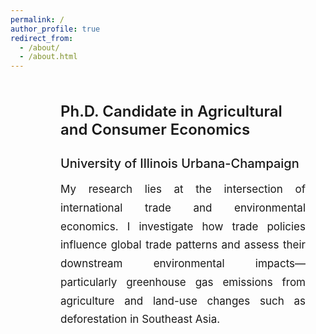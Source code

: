 ```yaml
---
permalink: /
author_profile: true
redirect_from: 
  - /about/
  - /about.html
---
```


<style>
  .custom-intro-wrapper {
    display: flex;
    flex-direction: row;
    max-width: 1200px;
    margin: 0 auto;
    margin-top: 20px; /* Lower the right part */
    padding-right: 2rem;
  }

  .custom-intro-content {
    flex: 1;
    padding-left: 80px; /* Move to the right */
    max-width: 800px;   /* Wider */
    margin-top: 30px;   /* Push down slightly */
  }

  .custom-intro-content h2 {
    font-weight: 600;
    font-size: 24px;
    margin-bottom: 10px;
    margin-top: 0;
  }

  .custom-intro-content h3 {
    font-size: 20px;
    font-weight: 500;
    margin-bottom: 15px;
  }

  .custom-intro-content p {
    font-size: 17px;
    line-height: 1.75;
    margin-top: 10px;
    text-align: justify;
  }

  @media (max-width: 768px) {
    .custom-intro-wrapper {
      flex-direction: column;
      padding-left: 1rem;
      padding-right: 1rem;
      margin-top: 20px;
    }

    .custom-intro-content {
      padding-left: 0;
      margin-top: 10px;
      max-width: 100%;
    }
  }
</style>

<div class="custom-intro-wrapper">
  <div class="custom-intro-content">
    <h2>Ph.D. Candidate in Agricultural and Consumer Economics</h2>
    <h3>University of Illinois Urbana-Champaign</h3>
    <p>
      My research lies at the intersection of international trade and environmental economics.
      I investigate how trade policies influence global trade patterns and assess their downstream
      environmental impacts—particularly greenhouse gas emissions from agriculture and land-use
      changes such as deforestation in Southeast Asia.
    </p>
  </div>
</div>
